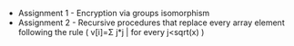 - Assignment 1 - Encryption via groups isomorphism
- Assignment 2 - Recursive procedures that replace every array element following the rule ( v[i]=Σ j*j | for every j<sqrt(x) )
